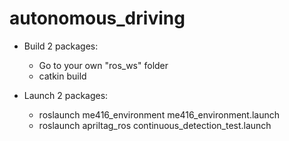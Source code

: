 # autonomous_driving

* Build 2 packages:
  * Go to your own "ros_ws" folder
  * catkin build

* Launch 2 packages:
  * roslaunch me416_environment me416_environment.launch
  * roslaunch apriltag_ros continuous_detection_test.launch 
